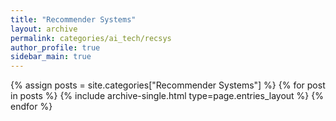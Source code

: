 ```yaml
---
title: "Recommender Systems"
layout: archive
permalink: categories/ai_tech/recsys
author_profile: true
sidebar_main: true
---
```



{% assign posts = site.categories["Recommender Systems"] %}
{% for post in posts %} {% include archive-single.html type=page.entries_layout %} {% endfor %}